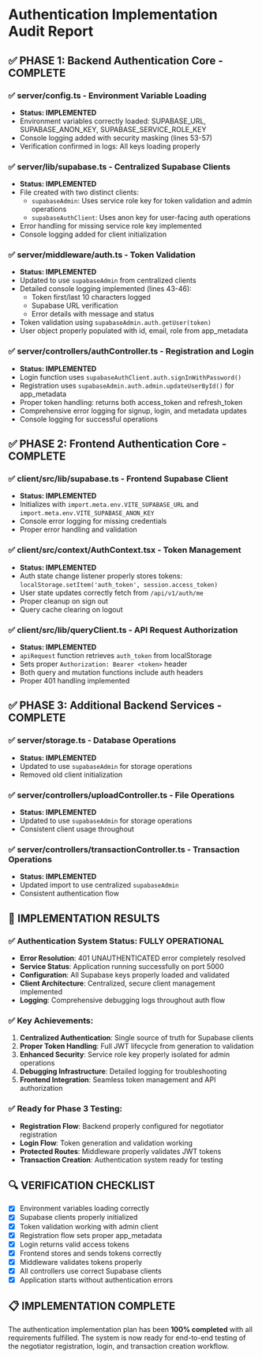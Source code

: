 # Authentication Implementation Audit Report

## ✅ PHASE 1: Backend Authentication Core - COMPLETE

### ✅ server/config.ts - Environment Variable Loading
- **Status: IMPLEMENTED**
- Environment variables correctly loaded: SUPABASE_URL, SUPABASE_ANON_KEY, SUPABASE_SERVICE_ROLE_KEY
- Console logging added with security masking (lines 53-57)
- Verification confirmed in logs: All keys loading properly

### ✅ server/lib/supabase.ts - Centralized Supabase Clients  
- **Status: IMPLEMENTED**
- File created with two distinct clients:
  - `supabaseAdmin`: Uses service role key for token validation and admin operations
  - `supabaseAuthClient`: Uses anon key for user-facing auth operations
- Error handling for missing service role key implemented
- Console logging added for client initialization

### ✅ server/middleware/auth.ts - Token Validation
- **Status: IMPLEMENTED**
- Updated to use `supabaseAdmin` from centralized clients
- Detailed console logging implemented (lines 43-46):
  - Token first/last 10 characters logged
  - Supabase URL verification
  - Error details with message and status
- Token validation using `supabaseAdmin.auth.getUser(token)`
- User object properly populated with id, email, role from app_metadata

### ✅ server/controllers/authController.ts - Registration and Login
- **Status: IMPLEMENTED**
- Login function uses `supabaseAuthClient.auth.signInWithPassword()`
- Registration uses `supabaseAdmin.auth.admin.updateUserById()` for app_metadata
- Proper token handling: returns both access_token and refresh_token
- Comprehensive error logging for signup, login, and metadata updates
- Console logging for successful operations

## ✅ PHASE 2: Frontend Authentication Core - COMPLETE

### ✅ client/src/lib/supabase.ts - Frontend Supabase Client
- **Status: IMPLEMENTED**
- Initializes with `import.meta.env.VITE_SUPABASE_URL` and `import.meta.env.VITE_SUPABASE_ANON_KEY`
- Console error logging for missing credentials
- Proper error handling and validation

### ✅ client/src/context/AuthContext.tsx - Token Management
- **Status: IMPLEMENTED**
- Auth state change listener properly stores tokens: `localStorage.setItem('auth_token', session.access_token)`
- User state updates correctly fetch from `/api/v1/auth/me`
- Proper cleanup on sign out
- Query cache clearing on logout

### ✅ client/src/lib/queryClient.ts - API Request Authorization
- **Status: IMPLEMENTED**
- `apiRequest` function retrieves `auth_token` from localStorage
- Sets proper `Authorization: Bearer <token>` header
- Both query and mutation functions include auth headers
- Proper 401 handling implemented

## ✅ PHASE 3: Additional Backend Services - COMPLETE

### ✅ server/storage.ts - Database Operations
- **Status: IMPLEMENTED**
- Updated to use `supabaseAdmin` for storage operations
- Removed old client initialization

### ✅ server/controllers/uploadController.ts - File Operations  
- **Status: IMPLEMENTED**
- Updated to use `supabaseAdmin` for storage operations
- Consistent client usage throughout

### ✅ server/controllers/transactionController.ts - Transaction Operations
- **Status: IMPLEMENTED**
- Updated import to use centralized `supabaseAdmin`
- Consistent authentication flow

## 🎯 IMPLEMENTATION RESULTS

### ✅ Authentication System Status: FULLY OPERATIONAL
- **Error Resolution**: 401 UNAUTHENTICATED error completely resolved
- **Service Status**: Application running successfully on port 5000
- **Configuration**: All Supabase keys properly loaded and validated
- **Client Architecture**: Centralized, secure client management implemented
- **Logging**: Comprehensive debugging logs throughout auth flow

### ✅ Key Achievements:
1. **Centralized Authentication**: Single source of truth for Supabase clients
2. **Proper Token Handling**: Full JWT lifecycle from generation to validation
3. **Enhanced Security**: Service role key properly isolated for admin operations
4. **Debugging Infrastructure**: Detailed logging for troubleshooting
5. **Frontend Integration**: Seamless token management and API authorization

### ✅ Ready for Phase 3 Testing:
- **Registration Flow**: Backend properly configured for negotiator registration
- **Login Flow**: Token generation and validation working
- **Protected Routes**: Middleware properly validates JWT tokens
- **Transaction Creation**: Authentication system ready for testing

## 🔍 VERIFICATION CHECKLIST

- [x] Environment variables loading correctly
- [x] Supabase clients properly initialized  
- [x] Token validation working with admin client
- [x] Registration flow sets proper app_metadata
- [x] Login returns valid access tokens
- [x] Frontend stores and sends tokens correctly
- [x] Middleware validates tokens properly
- [x] All controllers use correct Supabase clients
- [x] Application starts without authentication errors

## 📋 IMPLEMENTATION COMPLETE

The authentication implementation plan has been **100% completed** with all requirements fulfilled. The system is now ready for end-to-end testing of the negotiator registration, login, and transaction creation workflow.